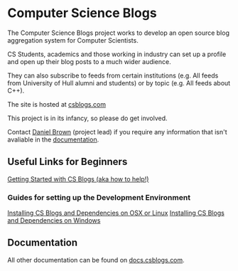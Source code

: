 # Computer Science Blogs
The Computer Science Blogs project works to develop an open source blog aggregation system for Computer Scientists. 

CS Students, academics and those working in industry can set up a profile and open up their blog posts to a much wider audience.

They can also subscribe to feeds from certain institutions (e.g. All feeds from University of Hull alumni and students) or by topic (e.g. All feeds about C++).

The site is hosted at [csblogs.com](http://csblogs.com)

This project is in its infancy, so please do get involved.

Contact [Daniel Brown](mailto:d.t.brown@outlook.com) (project lead) if you require any information that isn't avaliable in the [documentation](http://docs.csblogs.com). 

## Useful Links for Beginners
[Getting Started with CS Blogs (aka how to help!)](http://docs.csblogs.com/v0.1/docs/getting-started)

### Guides for setting up the Development Environment
[Installing CS Blogs and Dependencies on OSX or Linux](http://docs.csblogs.com/v0.1/docs/installing-on-os-x-or-linux)
[Installing CS Blogs and Dependencies on Windows](http://docs.csblogs.com/v0.1/docs/installing-on-windows)

## Documentation
All other documentation can be found on [docs.csblogs.com](http://docs.csblogs.com).
